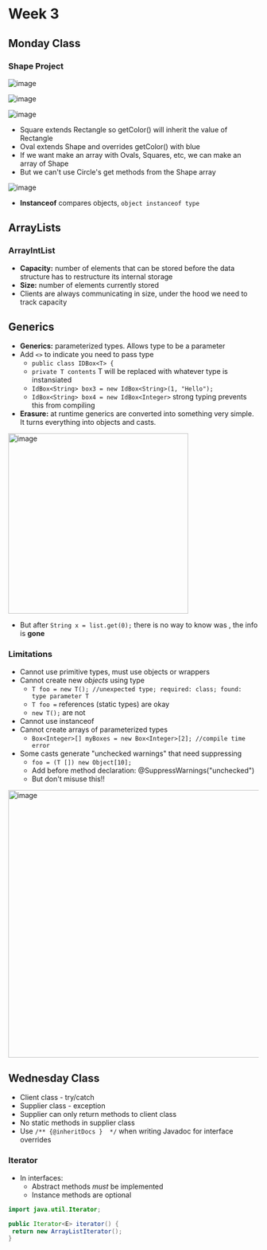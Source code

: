 # Week 3

## Monday Class

### Shape Project

![image](https://github.com/jacqhorizon/reading-notes/assets/97759961/9512e632-83aa-4ea3-b8ba-773aa8be73e7)

![image](https://github.com/jacqhorizon/reading-notes/assets/97759961/0290d838-3709-4530-a8a6-b580564899ea)

![image](https://github.com/jacqhorizon/reading-notes/assets/97759961/5a492b73-e13c-4102-af83-2cf031360a8b)

* Square extends Rectangle so getColor() will inherit the value of Rectangle
* Oval extends Shape and overrides getColor() with blue
* If we want make an array with Ovals, Squares, etc, we can make an array of Shape
* But we can't use Circle's get methods from the Shape array

![image](https://github.com/jacqhorizon/reading-notes/assets/97759961/61a38fa8-ee8e-456b-8f99-5f2371c7b90d)

* **Instanceof** compares objects, `object instanceof type`

## ArrayLists

### ArrayIntList

* **Capacity:** number of elements that can be stored before the data structure has to restructure its internal storage
* **Size:** number of elements currently stored
* Clients are always communicating in size, under the hood we need to track capacity

## Generics

* **Generics:** parameterized types. Allows type to be a parameter
* Add `<>` to indicate you need to pass type
  * `public class IDBox<T> {`
  * `private T contents` T will be replaced with whatever type is instansiated
  * `IdBox<String> box3 = new IdBox<String>(1, "Hello");`
  * `IdBox<String> box4 = new IdBox<Integer>` strong typing prevents this from compiling
* **Erasure:** at runtime generics are converted into something very simple. It turns everything into objects and casts.

<img width="362" alt="image" src="https://github.com/jacqhorizon/reading-notes/assets/97759961/7192ae1d-3842-4e33-8f93-e1b41be389dd">

* But after `String x = list.get(0);` there is no way to know <T> was <String>, the info is **gone**

### Limitations

* Cannot use primitive types, must use objects or wrappers
* Cannot create new *objects* using type
  * `T foo = new T(); //unexpected type; required: class; found: type parameter T`
  * `T foo =` references (static types) are okay
  * `new T();` are not
* Cannot use instanceof
* Cannot create arrays of parameterized types
  * `Box<Integer>[] myBoxes = new Box<Integer>[2]; //compile time error`
* Some casts generate "unchecked warnings" that need suppressing
  * `foo = (T []) new Object[10];`
  * Add before method declaration: @SuppressWarnings("unchecked")
  * But don't misuse this!!

<img width="537" alt="image" src="https://github.com/jacqhorizon/reading-notes/assets/97759961/2951e205-4daf-4e3d-bdb2-284a3171febc">

## Wednesday Class

* Client class - try/catch
* Supplier class - exception
* Supplier can only return methods to client class
* No static methods in supplier class
* Use `/** {@inheritDocs }  */` when writing Javadoc for interface overrides

### Iterator

* In interfaces:
  * Abstract methods *must* be implemented
  * Instance methods are optional

```java
import java.util.Iterator;

public Iterator<E> iterator() {
 return new ArrayListIterator();
}
```
